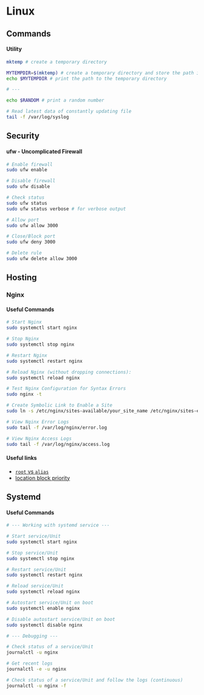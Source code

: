 # Linux

## Commands

#### Utility

```bash
mktemp # create a temporary directory

MYTEMPDIR=$(mktemp) # create a temporary directory and store the path in a variable
echo $MYTEMPDIR # print the path to the temporary directory

# ---

echo $RANDOM # print a random number

# Read latest data of constantly updating file
tail -f /var/log/syslog
```

## Security

#### ufw - Uncomplicated Firewall

```bash
# Enable firewall
sudo ufw enable

# Disable firewall
sudo ufw disable

# Check status
sudo ufw status
sudo ufw status verbose # for verbose output

# Allow port
sudo ufw allow 3000

# Close/Block port
sudo ufw deny 3000

# Delete rule
sudo ufw delete allow 3000
```

## Hosting

### Nginx

#### Useful Commands

```bash
# Start Nginx
sudo systemctl start nginx

# Stop Nginx
sudo systemctl stop nginx

# Restart Nginx
sudo systemctl restart nginx

# Reload Nginx (without dropping connections):
sudo systemctl reload nginx

# Test Nginx Configuration for Syntax Errors
sudo nginx -t

# Create Symbolic Link to Enable a Site
sudo ln -s /etc/nginx/sites-available/your_site_name /etc/nginx/sites-enabled/

# View Nginx Error Logs
sudo tail -f /var/log/nginx/error.log

# View Nginx Access Logs
sudo tail -f /var/log/nginx/access.log
```

#### Useful links

- [`root` vs `alias`](https://stackoverflow.com/a/10647080)
- [location block priority](https://stackoverflow.com/a/5238430)

## Systemd

#### Useful Commands

```bash
# --- Working with systemd service ---

# Start service/Unit
sudo systemctl start nginx

# Stop service/Unit
sudo systemctl stop nginx

# Restart service/Unit
sudo systemctl restart nginx

# Reload service/Unit
sudo systemctl reload nginx

# Autostart service/Unit on boot
sudo systemctl enable nginx

# Disable autostart service/Unit on boot
sudo systemctl disable nginx

# --- Debugging ---

# Check status of a service/Unit
journalctl -u nginx

# Get recent logs
journalctl -e -u nginx

# Check status of a service/Unit and follow the logs (continuous)
journalctl -u nginx -f
```
